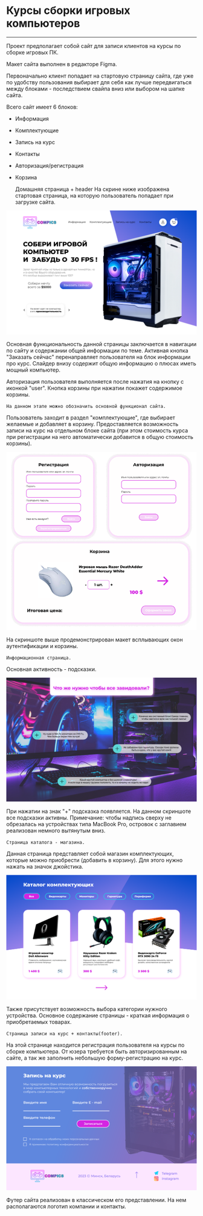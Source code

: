 # Курсы сборки игровых компьютеров

--- 
Проект предполагает собой сайт для записи клиентов на курсы по сборке игровых ПК.

Макет сайта выполнен в редакторе Figma.

Первоначально клиент попадает на стартовую страницу сайта, где уже по удобству пользования
выбирает для себя как лучше передвигаться между блоками - последствием свайпа вниз
или выбором на шапке сайта. 

Всего сайт имеет 6 блоков:
  + Информация
  + Комплектующие
  + Запись на курс
  + Контакты
  + Авторизация/регистрация
  + Корзина


    Домашняя страница + header 
На скрине ниже изображена стартовая страница, на которую пользователь
попадает при загрузке сайта. 

![image](./mock_up/assets/main.png)

Основная функциональность данной страницы заключается в навигации по сайту и содержании
общей информации по теме. Активная кнопка "Заказать сейчас" перенаправляет пользователя
на блок информации про курс. Слайдер внизу содержит общую информацию о плюсах иметь мощный компьютер.

Авторизация пользователя выполняется после нажатия на кнопку с иконкой "user".
Кнопка корзины при нажатии покажет содержимое корзины.

    На данном этапе можно обозначить основной функционал сайта.
Пользователь заходит в раздел "комплектующие", где выбирает желаемые и добавляет в корзину.
Предоставляется возможность записи на курс на отдельном блоке сайта (при этом стоимость курса при регистрации на него
автоматически добавится в общую стоимость корзины).

![image](./mock_up/assets/auth_basket.png)

На скриншоте выше продемонстрирован макет всплывающих окон аутентификации 
и корзины.

    Информационная страница.
Основная активность - подсказки. 

![image](./mock_up/assets/info.png)

При нажатии на знак "+" подсказка появляется. На данном скриншоте все подсказки активны.
Примечание: чтобы надпись сверху не обрезалась на устройствах типа MacBook Pro, островок с заглавием 
реализован немного вытянутым вниз. 

    Страница каталога - магазина.
Данная страница представляет собой магазин комплектующих, которые можно приобрести (добавить
в корзину). Для этого нужно нажать на значок джойстика.

![image](./mock_up/assets/shop.png)

Также присутствует возможность выбора категории нужного устройства.
Основное содержание страницы - краткая информация о приобретаемых товарах.

    Страница записи на курс + контакты(footer).
На этой странице находится регистрация пользователя на курсы по сборке компьютера. 
От юзера требуется быть авторизированным на сайте, а так же заполнить небольшую форму-регистрацию на курс.

![image](./mock_up/assets/course_footer.png)

Футер сайта реализован в классическом его представлении. На нем располагаются логотип компании и контакты.